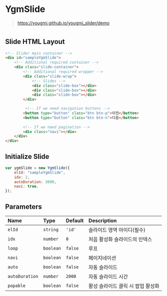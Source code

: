 # YgmSlide 

> https://yougmi.github.io/yougmi_slider/demo
#

## Slide HTML Layout

```html
<!-- Slider main container -->
<div id="sampleYgmSlide">
    <!-- Additional required container -->
    <div class="slide-container">
        <!-- Additional required wrapper -->
        <div class="slide-wrap">
            <!-- Slides -->
            <div class="slide-box"></div>
            <div class="slide-box"></div>
            <div class="slide-box"></div>
        </div>

         <!-- If we need navigation buttons -->
        <button type="button" class="btn btn-p">이전</button>
        <button type="button" class="btn btn-n">다음</button>
    
        <!-- If we need pagination -->
        <div class="navi"></div>
    </div>
</div>
```

## Initialize Slide

```javascript
var ygmSlide = new YgmSlide({
    elId: "sampleYgmSlide",
    idx: 2,
    autoDuration: 3000,
    navi: true,
});
```
## Parameters

|Name|Type|Default|Description|
|:---|:---|:---|:---|
|`elId`|`string`|`'id'`|슬라이드 영역 아이디(필수)|
|`idx`|`number`|`0`|처음 활성화 슬라이드의 인덱스|
|`loop`|`boolean`|`false`|루프|
|`navi`|`boolean`|`false`|페이지네이션|
|`auto`|`boolean`|`false`|자동 슬라이드|
|`autoDuration`|`number`|`2000`|자동 슬라이드 시간|
|`popable`|`boolean`|`false`|활성 슬라이드 클릭 시 팝업 활성화|
